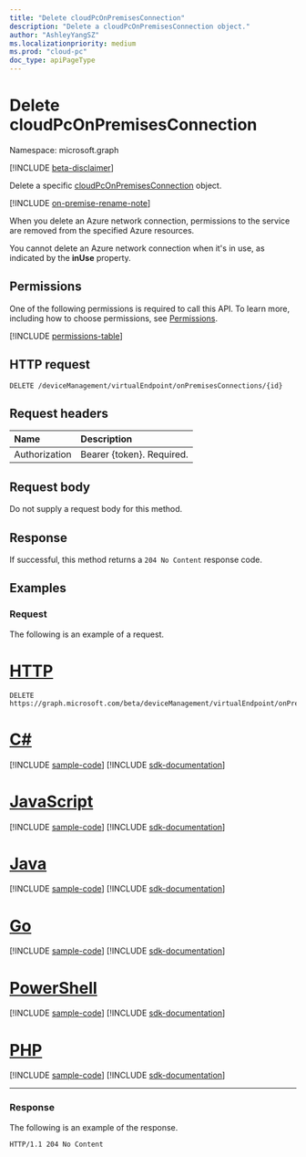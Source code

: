```yaml
---
title: "Delete cloudPcOnPremisesConnection"
description: "Delete a cloudPcOnPremisesConnection object."
author: "AshleyYangSZ"
ms.localizationpriority: medium
ms.prod: "cloud-pc"
doc_type: apiPageType
---
```


# Delete cloudPcOnPremisesConnection

Namespace: microsoft.graph

[!INCLUDE [beta-disclaimer](../../includes/beta-disclaimer.md)]

Delete a specific [cloudPcOnPremisesConnection](../resources/cloudpconpremisesconnection.md) object.

[!INCLUDE [on-premise-rename-note](../../includes/on-premise-rename-note.md)]

When you delete an Azure network connection, permissions to the service are removed from the specified Azure resources.

You cannot delete an Azure network connection when it's in use, as indicated by the **inUse** property.

## Permissions

One of the following permissions is required to call this API. To learn more, including how to choose permissions, see [Permissions](/graph/permissions-reference).

<!-- { "blockType": "permissions", "name": "cloudpconpremisesconnection_delete" } -->
[!INCLUDE [permissions-table](../includes/permissions/cloudpconpremisesconnection-delete-permissions.md)]

## HTTP request

<!-- {
  "blockType": "ignored"
}
-->

``` http
DELETE /deviceManagement/virtualEndpoint/onPremisesConnections/{id}
```

## Request headers

|Name|Description|
|:---|:---|
|Authorization|Bearer {token}. Required.|

## Request body

Do not supply a request body for this method.

## Response

If successful, this method returns a `204 No Content` response code.

## Examples

### Request

The following is an example of a request.

# [HTTP](#tab/http)
<!-- {
  "blockType": "request",
  "name": "delete_onpremisesconnections_from_virtualendpoint"
}
-->

``` http
DELETE https://graph.microsoft.com/beta/deviceManagement/virtualEndpoint/onPremisesConnections/{id}
```

# [C#](#tab/csharp)
[!INCLUDE [sample-code](../includes/snippets/csharp/delete-onpremisesconnections-from-virtualendpoint-csharp-snippets.md)]
[!INCLUDE [sdk-documentation](../includes/snippets/snippets-sdk-documentation-link.md)]

# [JavaScript](#tab/javascript)
[!INCLUDE [sample-code](../includes/snippets/javascript/delete-onpremisesconnections-from-virtualendpoint-javascript-snippets.md)]
[!INCLUDE [sdk-documentation](../includes/snippets/snippets-sdk-documentation-link.md)]

# [Java](#tab/java)
[!INCLUDE [sample-code](../includes/snippets/java/delete-onpremisesconnections-from-virtualendpoint-java-snippets.md)]
[!INCLUDE [sdk-documentation](../includes/snippets/snippets-sdk-documentation-link.md)]

# [Go](#tab/go)
[!INCLUDE [sample-code](../includes/snippets/go/delete-onpremisesconnections-from-virtualendpoint-go-snippets.md)]
[!INCLUDE [sdk-documentation](../includes/snippets/snippets-sdk-documentation-link.md)]

# [PowerShell](#tab/powershell)
[!INCLUDE [sample-code](../includes/snippets/powershell/delete-onpremisesconnections-from-virtualendpoint-powershell-snippets.md)]
[!INCLUDE [sdk-documentation](../includes/snippets/snippets-sdk-documentation-link.md)]

# [PHP](#tab/php)
[!INCLUDE [sample-code](../includes/snippets/php/delete-onpremisesconnections-from-virtualendpoint-php-snippets.md)]
[!INCLUDE [sdk-documentation](../includes/snippets/snippets-sdk-documentation-link.md)]

---

### Response

The following is an example of the response.

<!-- {
  "blockType": "response",
  "truncated": true
}
-->

``` http
HTTP/1.1 204 No Content
```
